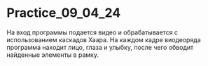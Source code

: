 # Practice_09_04_24
На вход программы подается видео и обрабатывается с использованием каскадов Хаара. На каждом кадре виодеоряда программа находит лицо, глаза и улыбку, после чего обводит найденные элементы в рамку.
